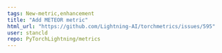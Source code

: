 ```yaml
---
tags: New-metric,enhancement
title: "Add METEOR metric"
html_url: "https://github.com/Lightning-AI/torchmetrics/issues/595"
user: stancld
repo: PyTorchLightning/metrics
---
```


## 